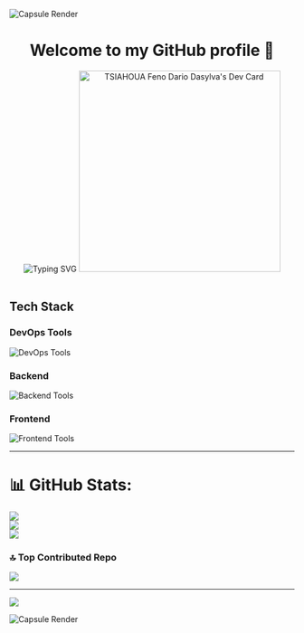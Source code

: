 
  <!-- Capsule Render -->
![Capsule Render](https://capsule-render.vercel.app/api?type=waving&color=gradient&height=100&section=header)
  

<div align="center">
  
  # Welcome to my GitHub profile 👋 
        
  <!-- Typing SVG -->
  <img src="https://readme-typing-svg.herokuapp.com?font=Fira+Code&size=25&pause=1000&color=007BFF&center=true&vCenter=true&width=435&lines=Hello%2C+I'm+dario208!+;DevOps+Apprentice+;And+Web+Developer" alt="Typing SVG" />
 <a href="https://app.daily.dev/dario208"><img src="https://api.daily.dev/devcards/v2/xBOZK2SCP2LpV2hvmMvwy.png?type=default&r=ml8" width="356" alt="TSIAHOUA Feno Dario Dasylva's Dev Card"/></a>
  
  
  
</div>

</br>





## Tech Stack

### DevOps Tools
<p>
  <img src="https://skillicons.dev/icons?i=jenkins,githubactions,docker,rabbitmq,grafana,influxdb,kubernets" alt="DevOps Tools" />
</p>

### Backend
<p>
  <img src="https://skillicons.dev/icons?i=fastapi,django,postgresql,mongodb" alt="Backend Tools" />
</p>

### Frontend
<p>
  <img src="https://skillicons.dev/icons?i=nextjs,react,tailwindcss" alt="Frontend Tools" />
</p>

---

# 📊 GitHub Stats:
![](https://github-readme-stats.vercel.app/api?username=dario208&theme=nightowl&hide_border=false&include_all_commits=true&count_private=true)<br/>
![](https://github-readme-streak-stats.herokuapp.com/?user=dario208&theme=nightowl&hide_border=false)<br/>
![](https://github-readme-stats.vercel.app/api/top-langs/?username=dario208&theme=nightowl&hide_border=false&include_all_commits=true&count_private=true&layout=compact)

### 🔝 Top Contributed Repo
![](https://github-contributor-stats.vercel.app/api?username=dario208&limit=5&theme=dark&combine_all_yearly_contributions=true)

---
[![](https://visitcount.itsvg.in/api?id=dario208&label=Profile%20Views&color=9&icon=2&pretty=true)](https://visitcount.itsvg.in)


<!-- Proudly created with GPRM ( https://gprm.itsvg.in ) -->

<!-- Footer -->
![Capsule Render](https://capsule-render.vercel.app/api?type=waving&color=gradient&height=100&section=footer)
